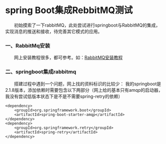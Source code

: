 # spring Boot集成RebbitMQ测试
&emsp;&emsp;初始摸索了一下rabbitMQ，此处尝试进行springboot与RabbitMQ的集成，实现消息的推送和接收，待完善其它模式的应用。

### 一、RabbitMq安装
&emsp;&emsp;网上安装教程很多，都可参考。如：[RabbitMQ安装教程](https://mp.weixin.qq.com/s?__biz=Mzg4ODAxMjc0NA==&mid=2247483715&idx=2&sn=a83b1c33746312ed1e15f2943183e5ff&chksm=cf80ebe4f8f762f2a6008a98a7cfe81d604b214b3302520bad6d1bb02fc08700b7639c5aa46c&scene=21#wechat_redirect)

### 二、springboot集成rabbitmq
&emsp;&emsp;搭建过程中遇到一个问题，网上找的资料标识的比较少：
我的springboot是2.1.8版本，添加依赖时需要包含以下两部分（网上给的基本只有amqp的启动器，我没有尝试低版本状态下是不是不需要spring-retry的依赖）
```
<dependency>
    <groupId>org.springframework.boot</groupId>
    <artifactId>spring-boot-starter-amqp</artifactId>
</dependency>
<dependency>
    <groupId>org.springframework.retry</groupId>
    <artifactId>spring-retry</artifactId>
</dependency>
```

